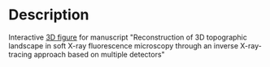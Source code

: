 # Description
Interactive [3D figure](https://github.com/m-ippoliti/Reconstruction_of_3D_topographic_landscape/blob/main/index.html) for manuscript "Reconstruction of 3D topographic landscape in soft X-ray fluorescence microscopy through an inverse X-ray-tracing approach based on multiple detectors"
